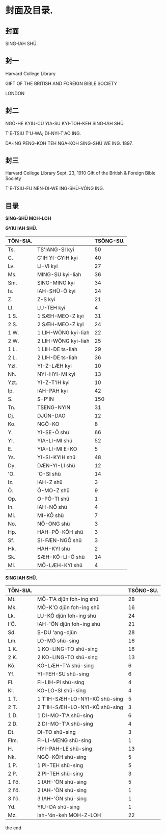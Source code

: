 # 封面及目录.

## 封面

SING-IAH SHÜ.

## 封一

Harvard College Library

GIFT OF THE
BRITISH AND FOREIGN
BIBLE SOCIETY

LONDON

## 封二

NGÔ-HE KYIU-CÜ
YIA-SU KYI-TOH-KEH
SING-IAH SHÜ

T'E-TSIU T'U-WA; 
DI-NYI-T'AO ING.

DA-ING PENG-KOH TEH NGA-KOH SING-SHÜ WE ING.
1897\.

## 封三

Harvard College Library
Sept. 23, 1910
Gift of the
British & Foreign Bible Society

T'E-TSIU-FU
NEN-DI-WE ING-SHÜ-VÔNG
ING.

## 目录

**SING-SHÜ MOH-LOH**

**GYIU IAH SHÜ.**

| TÖN-SIA. |                      | TSÔNG-SU. |
| --------- | -------------------- | ---------- |
| Ts.       | TS'IANG-SI kyi       | 50         |
| C.        | C'IH YI-GYIH kyi     | 40         |
| Lv.       | LI-VI kyi            | 27         |
| Ms.       | MING-SU kyi-liah     | 36         |
| Sm.       | SING-MING kyi        | 34         |
| Is.       | IAH-SHÜ-Ô kyi      | 24         |
| Z.        | Z-S kyi              | 21         |
| Lt.       | LU-TEH kyi           | 4          |
| 1 S.      | 1 SÆH-MEO-Z kyi    | 31         |
| 2 S.      | 2 SÆH-MEO-Z kyi    | 24         |
| 1 W.      | 1 LIH-WÔNG kyi-liah | 22         |
| 2 W.      | 2 LIH-WÔNG kyi-liah | 25         |
| 1 L.      | 1 LIH-DE ts-liah     | 29         |
| 2 L.      | 2 LIH-DE ts-liah     | 36         |
| Yzl.      | YI-Z-LÆH kyi       | 10         |
| Nh.       | NYI-HYI-MI kyi       | 13         |
| Yzt.      | YI-Z-T'IH kyi        | 10         |
| Ip.       | IAH-PAH kyi          | 42         |
| S.        | S-P'IN               | 150        |
| Tn.       | TSENG-NYIN           | 31         |
| Dj.       | DJÜN-DAO            | 12         |
| Ko.       | NGÔ-KO              | 8          |
| Y.        | YI-SE-Ô shü        | 66         |
| Yl.       | YIA-LI-MI shü       | 52         |
| E.        | YIA-LI-MI E-KO       | 5          |
| Ys.       | YI-SI-KYIH shü     | 48         |
| Dy.       | DÆN-YI-LI shü     | 12         |
| 'O.       | 'O-SI shü           | 14         |
| Iz.       | IAH-Z shü           | 3          |
| Ô.       | Ô-MO-Z shü         | 9          |
| Op.       | O-PÔ-TI shü        | 1          |
| In.       | IAH-NÔ shü         | 4          |
| Mi.       | MI-KÔ shü          | 7          |
| No.       | NÔ-ONG shü         | 3          |
| Hp.       | HAH-PÔ-KÔH shü    | 3          |
| Sf.       | SI-FÆN-NGÔ shü   | 3          |
| Hk.       | HAH-KYI shü         | 2          |
| Sk.       | SÆH-KÔ-LI-Ô shü | 14         |
| Ml.       | MÔ-LÆH-KYI shü   | 4          |

**SING IAH SHÜ.**

| TÖN-SIA. |                                   | TSÔNG-SU. |
| --------- | --------------------------------- | ---------- |
| Mt.       | MÔ-T'A djün foh-ing shü       | 28         |
| Mk.       | MÔ-K'O djün foh-ing shü        | 16         |
| Lk.       | LU-KÔ djün foh-ing shü         | 24         |
| I'Ö.     | IAH-'ÖN djün foh-ing shü       | 21         |
| Sd.       | S-DU 'ang-djün                   | 28         |
| Lm.       | LO-MÔ shü-sing                  | 16         |
| 1 K.      | 1 KO-LING-TO shü-sing            | 16         |
| 2 K.      | 2 KO-LING-TO shü-sing            | 13         |
| Kô.      | KÔ-LÆH-T'A shü-sing           | 6          |
| Yf.       | YI-FEH-SU shü-sing               | 6          |
| Fl.       | FI-LIH-PI shü-sing               | 4          |
| Kl.       | KO-LO-SI shü-sing                | 4          |
| 1 T.      | 1 T'IH-SÆH-LO-NYI-KÔ shü-sing | 5          |
| 2 T.      | 2 T'IH-SÆH-LO-NYI-KÔ shü-sing | 3          |
| 1 D.      | 1 DI-MO-T'A shü-sing             | 6          |
| 2 D.      | 2 DI-MO-T'A shü-sing             | 4          |
| Dt.       | DI-TO shü-sing                   | 3          |
| Flm.      | FI-LI-MENG shü-sing              | 1          |
| H.        | HYI-PAH-LE shü-sing              | 13         |
| Nk.       | NGÔ-KÔH shü-sing               | 5          |
| 1 P.      | 1 PI-TEH shü-sing                | 5          |
| 2 P.      | 2 PI-TEH shü-sing                | 3          |
| 1 I'ö.   | 1 IAH-'ÖN shü-sing              | 5          |
| 2 I'ö.   | 2 IAH-'ÖN shü-sing              | 1          |
| 3 I'ö.   | 3 IAH-'ÖN shü-sing              | 1          |
| Yd.       | YIU-DA shü-sing                  | 1          |
| Mz.       | Iah-'ön-keh MOH-Z-LOH            | 22         |


the end
